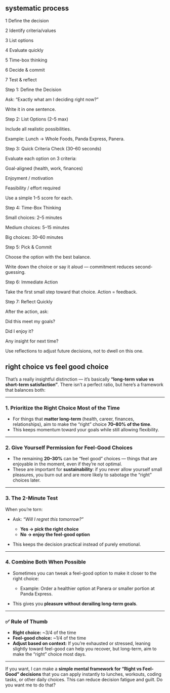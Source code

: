 ## systematic process
1 Define the decision

2 Identify criteria/values

3 List options

4 Evaluate quickly

5 Time-box thinking

6 Decide & commit

7 Test & reflect

Step 1: Define the Decision

Ask: “Exactly what am I deciding right now?”

Write it in one sentence.

Step 2: List Options (2–5 max)

Include all realistic possibilities.

Example: Lunch → Whole Foods, Panda Express, Panera.

Step 3: Quick Criteria Check (30–60 seconds)

Evaluate each option on 3 criteria:

Goal-aligned (health, work, finances)

Enjoyment / motivation

Feasibility / effort required

Use a simple 1–5 score for each.

Step 4: Time-Box Thinking

Small choices: 2–5 minutes

Medium choices: 5–15 minutes

Big choices: 30–60 minutes

Step 5: Pick & Commit

Choose the option with the best balance.

Write down the choice or say it aloud — commitment reduces second-guessing.

Step 6: Immediate Action

Take the first small step toward that choice. Action = feedback.

Step 7: Reflect Quickly

After the action, ask:

Did this meet my goals?

Did I enjoy it?

Any insight for next time?

Use reflections to adjust future decisions, not to dwell on this one.

## right choice vs feel good choice

That’s a really insightful distinction — it’s basically **“long-term value vs short-term satisfaction”**. There isn’t a perfect ratio, but here’s a framework that balances both:

---

### 1. **Prioritize the Right Choice Most of the Time**

* For things that **matter long-term** (health, career, finances, relationships), aim to make the “right” choice **70–80% of the time**.
* This keeps momentum toward your goals while still allowing flexibility.

---

### 2. **Give Yourself Permission for Feel-Good Choices**

* The remaining **20–30%** can be “feel good” choices — things that are enjoyable in the moment, even if they’re not optimal.
* These are important for **sustainability**: if you never allow yourself small pleasures, you burn out and are more likely to sabotage the “right” choices later.

---

### 3. **The 2-Minute Test**

When you’re torn:

* Ask: *“Will I regret this tomorrow?”*

  * **Yes → pick the right choice**
  * **No → enjoy the feel-good option**

* This keeps the decision practical instead of purely emotional.

---

### 4. **Combine Both When Possible**

* Sometimes you can tweak a feel-good option to make it closer to the right choice:

  * Example: Order a healthier option at Panera or smaller portion at Panda Express.
* This gives you **pleasure without derailing long-term goals**.

---

### ✅ Rule of Thumb

* **Right choice:** \~3/4 of the time
* **Feel-good choice:** \~1/4 of the time
* **Adjust based on context:** If you’re exhausted or stressed, leaning slightly toward feel-good can help you recover, but long-term, aim to make the “right” choice most days.

---

If you want, I can make a **simple mental framework for “Right vs Feel-Good” decisions** that you can apply instantly to lunches, workouts, coding tasks, or other daily choices. This can reduce decision fatigue and guilt. Do you want me to do that?
